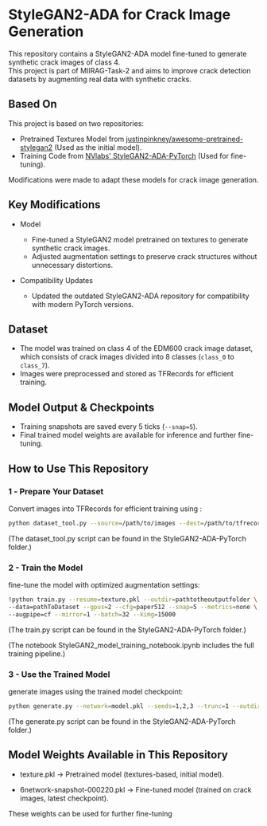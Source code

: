 # StyleGAN2-ADA for Crack Image Generation

This repository contains a StyleGAN2-ADA model fine-tuned to generate synthetic crack images of class 4.  
This project is part of MIIRAG-Task-2 and aims to improve crack detection datasets by augmenting real data with synthetic cracks.


## Based On

This project is based on two repositories:

- Pretrained Textures Model from [justinpinkney/awesome-pretrained-stylegan2](https://github.com/justinpinkney/awesome-pretrained-stylegan2) (Used as the initial model).
- Training Code from [NVlabs' StyleGAN2-ADA-PyTorch](https://github.com/NVlabs/stylegan2-ada-pytorch/blob/main/train.py) (Used for fine-tuning).

Modifications were made to adapt these models for crack image generation.


## Key Modifications

* Model
  - Fine-tuned a StyleGAN2 model pretrained on textures to generate synthetic crack images.
  - Adjusted augmentation settings to preserve crack structures without unnecessary distortions.

* Compatibility Updates
  - Updated the outdated StyleGAN2-ADA repository for compatibility with modern PyTorch versions.


## Dataset

- The model was trained on class 4 of the EDM600 crack image dataset, which consists of crack images divided into 8 classes (`class_0` to `class_7`).
- Images were preprocessed and stored as TFRecords for efficient training.


## Model Output & Checkpoints

- Training snapshots are saved every 5 ticks (`--snap=5`).
- Final trained model weights are available for inference and further fine-tuning.


## How to Use This Repository

### 1️ - Prepare Your Dataset

Convert images into TFRecords for efficient training using :  
```bash
python dataset_tool.py --source=/path/to/images --dest=/path/to/tfrecords --resolution=512x512
```
(The dataset_tool.py script can be found in the StyleGAN2-ADA-PyTorch folder.)

### 2 - Train the Model

fine-tune the model with optimized augmentation settings:
```bash
!python train.py --resume=texture.pkl --outdir=pathtotheoutputfolder \
--data=pathToDataset --gpus=2 --cfg=paper512 --snap=5 --metrics=none \
--augpipe=cf --mirror=1 --batch=32 --kimg=15000
```
(The train.py script can be found in the StyleGAN2-ADA-PyTorch folder.)

(The notebook StyleGAN2_model_training_notebook.ipynb includes the full training pipeline.)

### 3 - Use the Trained Model

generate images using the trained model checkpoint:
```bash
python generate.py --network=model.pkl --seeds=1,2,3 --trunc=1 --outdir=output/
```
(The generate.py script can be found in the StyleGAN2-ADA-PyTorch folder.)


## Model Weights Available in This Repository

* texture.pkl → Pretrained model (textures-based, initial model).

* 6network-snapshot-000220.pkl → Fine-tuned model (trained on crack images, latest checkpoint).

These weights can be used for further fine-tuning

